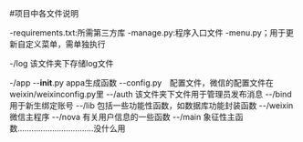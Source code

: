 #项目中各文件说明

-requirements.txt:所需第三方库
-manage.py:程序入口文件
-menu.py；用于更新自定义菜单，需单独执行

-/log 该文件夹下存储log文件

-/app
--__init__.py appa生成函数
--config.py　配置文件，微信的配置文件在weixin/weixinconfig.py里
--/auth 该文件夹下文件用于管理员发布消息
--/bind 用于新生绑定账号
--/lib 包括一些功能性函数，如数据库功能封装函数
--/weixin 微信主程序
--/nova 有关用户信息的一些函数
--/main 象征性主函数……………………………没什么用
